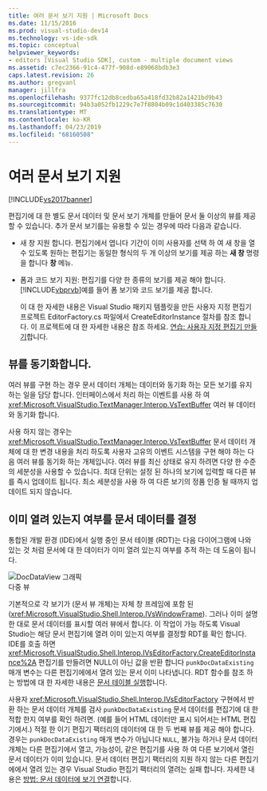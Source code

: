 ```yaml
---
title: 여러 문서 보기 지원 | Microsoft Docs
ms.date: 11/15/2016
ms.prod: visual-studio-dev14
ms.technology: vs-ide-sdk
ms.topic: conceptual
helpviewer_keywords:
- editors [Visual Studio SDK], custom - multiple document views
ms.assetid: c7ec2366-91c4-477f-908d-e89068bdb3e3
caps.latest.revision: 26
ms.author: gregvanl
manager: jillfra
ms.openlocfilehash: 9377fc12db8cedba65a418fd32b82a1421bd9b43
ms.sourcegitcommit: 94b3a052fb1229c7e7f8804b09c1d403385c7630
ms.translationtype: MT
ms.contentlocale: ko-KR
ms.lasthandoff: 04/23/2019
ms.locfileid: "68160508"
---
```

# <a name="supporting-multiple-document-views"></a>여러 문서 보기 지원
[!INCLUDE[vs2017banner](../includes/vs2017banner.md)]

편집기에 대 한 별도 문서 데이터 및 문서 보기 개체를 만들어 문서 둘 이상의 뷰를 제공할 수 있습니다. 추가 문서 보기를는 유용할 수 있는 경우에 따라 다음과 같습니다.  
  
- 새 창 지원 합니다. 편집기에서 엽니다 기간이 이미 사용자를 선택 하 여 새 창을 열 수 있도록 원하는 편집기는 동일한 형식의 두 개 이상의 보기를 제공 하는 **새 창** 명령을 합니다 **창** 메뉴.  
  
- 폼과 코드 보기 지원: 편집기를 다양 한 종류의 보기를 제공 해야 합니다. [!INCLUDE[vbprvb](../includes/vbprvb-md.md)]예를 들어 폼 보기와 코드 보기를 제공 합니다.  
  
  이 대 한 자세한 내용은 Visual Studio 패키지 템플릿을 만든 사용자 지정 편집기 프로젝트 EditorFactory.cs 파일에서 CreateEditorInstance 절차를 참조 합니다. 이 프로젝트에 대 한 자세한 내용은 참조 하세요. [연습: 사용자 지정 편집기 만들기](../extensibility/walkthrough-creating-a-custom-editor.md)합니다.  
  
## <a name="synchronizing-views"></a>뷰를 동기화합니다.  
 여러 뷰를 구현 하는 경우 문서 데이터 개체는 데이터와 동기화 하는 모든 보기를 유지 하는 일을 담당 합니다. 인터페이스에서 처리 하는 이벤트를 사용 하 여 <xref:Microsoft.VisualStudio.TextManager.Interop.VsTextBuffer> 여러 뷰 데이터와 동기화 합니다.  
  
 사용 하지 않는 경우는 <xref:Microsoft.VisualStudio.TextManager.Interop.VsTextBuffer> 문서 데이터 개체에 대 한 변경 내용을 처리 하도록 사용자 고유의 이벤트 시스템을 구현 해야 하는 다음 여러 뷰를 동기화 하는 개체입니다. 여러 뷰를 최신 상태로 유지 하려면 다양 한 수준의 세분성을 사용할 수 있습니다. 최대 단위는 설정 된 하나의 보기에 입력할 때 다른 뷰를 즉시 업데이트 됩니다. 최소 세분성을 사용 하 여 다른 보기의 정품 인증 될 때까지 업데이트 되지 않습니다.  
  
## <a name="determining-whether-document-data-is-already-open"></a>이미 열려 있는지 여부를 문서 데이터를 결정  
 통합된 개발 환경 (IDE)에서 실행 중인 문서 테이블 (RDT)는 다음 다이어그램에 나와 있는 것 처럼 문서에 대 한 데이터가 이미 열려 있는지 여부를 추적 하는 데 도움이 됩니다.  
  
 ![DocDataView 그래픽](../extensibility/media/docdataview.gif "Docdataview")  
다중 뷰  
  
 기본적으로 각 보기가 (문서 뷰 개체)는 자체 창 프레임에 포함 된 (<xref:Microsoft.VisualStudio.Shell.Interop.IVsWindowFrame>). 그러나 이미 설명한 대로 문서 데이터를 표시할 여러 뷰에서 합니다. 이 작업이 가능 하도록 Visual Studio는 해당 문서 편집기에 열려 이미 있는지 여부를 결정할 RDT를 확인 합니다. IDE를 호출 하면 <xref:Microsoft.VisualStudio.Shell.Interop.IVsEditorFactory.CreateEditorInstance%2A> 편집기를 만들려면 NULL이 아닌 값을 반환 합니다 `punkDocDataExisting` 매개 변수는 다른 편집기에에서 열려 있는 문서 이미 나타냅니다. RDT 함수를 참조 하는 방법에 대 한 자세한 내용은 [문서 테이블 실행](../extensibility/internals/running-document-table.md)합니다.  
  
 사용자 <xref:Microsoft.VisualStudio.Shell.Interop.IVsEditorFactory> 구현에서 반환 하는 문서 데이터 개체를 검사 `punkDocDataExisting` 문서 데이터를 편집기에 대 한 적합 한지 여부를 확인 하려면. (예를 들어 HTML 데이터만 표시 되어서는 HTML 편집기에서.) 적절 한 이기 편집기 팩터리의 데이터에 대 한 두 번째 뷰를 제공 해야 합니다. 경우는 `punkDocDataExisting` 매개 변수가 아닙니다 `NULL`, 불가능 하거나 문서 데이터 개체는 다른 편집기에서 열고, 가능성이, 같은 편집기를 사용 하 여 다른 보기에서 열린 문서 데이터가 이미 있습니다. 문서 데이터 편집기 팩터리의 지원 하지 않는 다른 편집기에에서 열려 있는 경우 Visual Studio 편집기 팩터리의 열려는 실패 합니다. 자세한 내용은 [방법: 문서 데이터에 보기 연결](../extensibility/how-to-attach-views-to-document-data.md)합니다.
